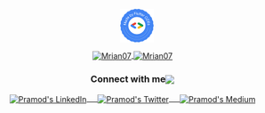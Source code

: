 

<p align="center">
  &nbsp;
  &nbsp;
  <img align="center" src="https://raw.githubusercontent.com/mkiisoft/flutter-gallery/master/assets/images/flutter_badge.png" width="12%"/>
  </p>
</p>

<p align="center">
<a href="https://github.com/Mrian07">
  <img height="180em" align="center" src="https://github-readme-stats.vercel.app/api?username=Mrian07&show_icons=true&locale=en&theme=algolia&include_all_commits=true&count_private=true" alt="Mrian07"/>
  <img height="180em" align="center" src="https://github-readme-stats.vercel.app/api/top-langs?username=Mrian07&show_icons=true&locale=en&layout=compact&langs_count=8&theme=algolia" alt="Mrian07"/>
</a>
</p>

<div align="center">
  <h3 align="center">Connect with me<img align="center" src="https://github.com/rajput2107/rajput2107/blob/master/Assets/Handshake.gif" height="33px" /></h3> 
</div>
<p align="center">
 <a href="https://www.linkedin.com/mrian07/" target=”_blank”>
  <img align="center" alt="Pramod's LinkedIn" width="30px" src="https://www.vectorlogo.zone/logos/linkedin/linkedin-icon.svg" /> &nbsp; &nbsp;
 </a>
 <a href="https://twitter.com/Mrian07" target=”_blank”>
  <img align="center" alt="Pramod's Twitter" width="30px" src="https://www.vectorlogo.zone/logos/twitter/twitter-official.svg" /> &nbsp; &nbsp;
 </a>
 <a href="https://medium.com/@Mrian07" target=”_blank”>
  <img align="center" alt="Pramod's Medium" width="30px" src="https://www.vectorlogo.zone/logos/medium/medium-tile.svg" />
 </a> 
</p>


